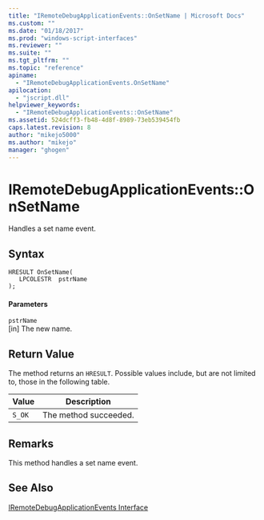```yaml
---
title: "IRemoteDebugApplicationEvents::OnSetName | Microsoft Docs"
ms.custom: ""
ms.date: "01/18/2017"
ms.prod: "windows-script-interfaces"
ms.reviewer: ""
ms.suite: ""
ms.tgt_pltfrm: ""
ms.topic: "reference"
apiname: 
  - "IRemoteDebugApplicationEvents.OnSetName"
apilocation: 
  - "jscript.dll"
helpviewer_keywords: 
  - "IRemoteDebugApplicationEvents::OnSetName"
ms.assetid: 524dcff3-fb48-4d8f-8989-73eb539454fb
caps.latest.revision: 8
author: "mikejo5000"
ms.author: "mikejo"
manager: "ghogen"
---
```

# IRemoteDebugApplicationEvents::OnSetName
Handles a set name event.  
  
## Syntax  
  
```  
HRESULT OnSetName(  
   LPCOLESTR  pstrName  
);  
```  
  
#### Parameters  
 `pstrName`  
 [in] The new name.  
  
## Return Value  
 The method returns an `HRESULT`. Possible values include, but are not limited to, those in the following table.  
  
|Value|Description|  
|-----------|-----------------|  
|`S_OK`|The method succeeded.|  
  
## Remarks  
 This method handles a set name event.  
  
## See Also  
 [IRemoteDebugApplicationEvents Interface](../../winscript/reference/iremotedebugapplicationevents-interface.md)